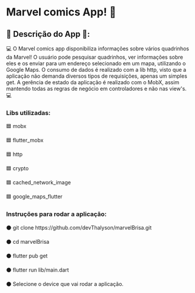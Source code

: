 <h1>Marvel comics App! 💙</h1>

<h2>📢 Descrição do App 📢: </h2>
<p>💻 O Marvel comics app disponibiliza informações sobre vários quadrinhos da Marvel! O usuário pode pesquisar quadrinhos, ver informações sobre eles e os enviar para um endereço selecionado em um mapa, utilizando o Google Maps. O consumo de dados é realizado com a lib http, visto que a aplicação não demanda diversos tipos de requisições, apenas um simples get. A gerência de estado da aplicação é realizado com o MobX, assim mantendo todas as regras de negócio em controladores e não nas view's. 💻</p>

<h3>Libs utilizadas: </h3>
  <p>🟦 mobx</p>
  <p>🟦 flutter_mobx</p>
  <p>🟦 http</p>
  <p>🟦 crypto</p>
  <p>🟦 cached_network_image</p>
  <p>🟦 google_maps_flutter</p>
  
 <h3>Instruções para rodar a aplicação: </h3>
  <p>⚫ git clone https://github.com/devThalyson/marvelBrisa.git</p>
  <p>⚫ cd marvelBrisa</p>
  <p>⚫ flutter pub get</p>
  <p>⚫ flutter run lib/main.dart</p>
  <p>⚫ Selecione o device que vai rodar a aplicação.</p>
